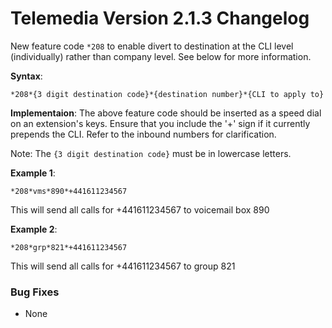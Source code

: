# Telemedia Version 2.1.3 Changelog


New feature code `*208` to enable divert to destination at the CLI level (individually) rather than company level.  See below for more information.

**Syntax**: 

`*208*{3 digit destination code}*{destination number}*{CLI to apply to}`

**Implementaion**: The above feature code should be inserted as a speed dial on an extension's keys. Ensure that you include the '+' sign if it currently prepends the CLI. Refer to the inbound numbers for clarification.

Note: The `{3 digit destination code}` must be in lowercase letters.

**Example 1**:

`*208*vms*890*+441611234567`

This will send all calls for +441611234567 to voicemail box 890

**Example 2**: 

`*208*grp*821*+441611234567`

This will send all calls for +441611234567 to group 821

### Bug Fixes
* None